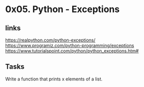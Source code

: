 # 0x05. Python - Exceptions

## links
https://realpython.com/python-exceptions/
https://www.programiz.com/python-programming/exceptions
https://www.tutorialspoint.com/python/python_exceptions.htm#

## Tasks
Write a function that prints x elements of a list.

